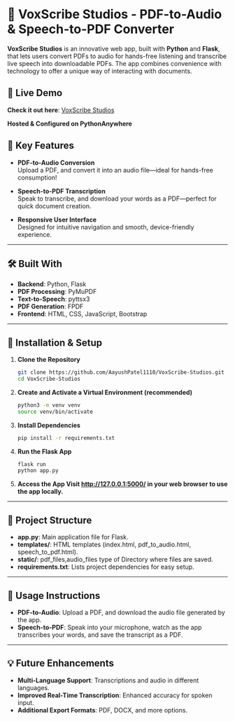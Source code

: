 # 🌟 VoxScribe Studios - PDF-to-Audio & Speech-to-PDF Converter

**VoxScribe Studios** is an innovative web app, built with **Python** and **Flask**, that lets users convert PDFs to audio for hands-free listening and transcribe live speech into downloadable PDFs. The app combines convenience with technology to offer a unique way of interacting with documents.

## 🔗 Live Demo
**Check it out here**: [VoxScribe Studios](https://ajtechnology.pythonanywhere.com/)

**Hosted & Configured on PythonAnywhere**


## 🚀 Key Features
- **PDF-to-Audio Conversion**  
  Upload a PDF, and convert it into an audio file—ideal for hands-free consumption!

- **Speech-to-PDF Transcription**  
  Speak to transcribe, and download your words as a PDF—perfect for quick document creation.

- **Responsive User Interface**  
  Designed for intuitive navigation and smooth, device-friendly experience.

---

## 🛠️ Built With
- **Backend**: Python, Flask
- **PDF Processing**: PyMuPDF
- **Text-to-Speech**: pyttsx3
- **PDF Generation**: FPDF
- **Frontend**: HTML, CSS, JavaScript, Bootstrap

---

## 📖 Installation & Setup

1. **Clone the Repository**
   ```bash
   git clone https://github.com/AayushPatel1110/VoxScribe-Studios.git
   cd VoxScribe-Studios
2. **Create and Activate a Virtual Environment (recommended)**
   ```bash
   python3 -m venv venv
   source venv/bin/activate
3. **Install Dependencies**
   ```bash
   pip install -r requirements.txt
4. **Run the Flask App**
   ```bash
   flask run
   python app.py
4. **Access the App Visit http://127.0.0.1:5000/ in your web browser to use the app locally.**

---

## 📁 Project Structure
- **app.py**: Main application file for Flask.
- **templates/**: HTML templates (index.html, pdf_to_audio.html, speech_to_pdf.html).
- **static/**: pdf_files,audio_files type of Directory where files are saved.
- **requirements.txt**: Lists project dependencies for easy setup.

---

## 📝 Usage Instructions
- **PDF-to-Audio**: Upload a PDF, and download the audio file generated by the app.
- **Speech-to-PDF**: Speak into your microphone, watch as the app transcribes your words, and save the transcript as a PDF.

---

## 💡 Future Enhancements
- **Multi-Language Support**: Transcriptions and audio in different languages.
- **Improved Real-Time Transcription**: Enhanced accuracy for spoken input.
- **Additional Export Formats**: PDF, DOCX, and more options.

